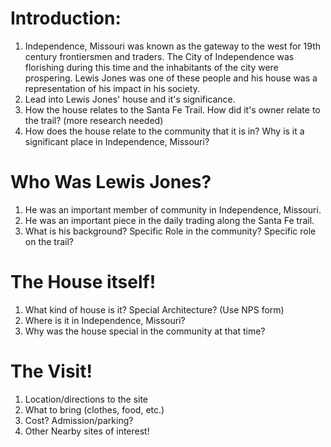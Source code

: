 # Introduction: 
1. Independence, Missouri was known as the gateway to the west for 19th century frontiersmen and traders. The City of Independence was florishing during this time and the inhabitants of the city were prospering. Lewis Jones was one of these people and his house was a representation of his impact in his society. 
2. Lead into Lewis Jones' house and it's significance. 
3. How the house relates to the Santa Fe Trail. How did it's owner relate to the trail? (more research needed)
4. How does the house relate to the community that it is in? Why is it a significant place in Independence, Missouri?
# Who Was Lewis Jones?
1. He was an important member of community in Independence, Missouri.
2. He was an important piece in the daily trading along the Santa Fe trail. 
3. What is his background? Specific Role in the community? Specific role on the trail?
# The House itself!
1. What kind of house is it? Special Architecture? (Use NPS form)
2. Where is it in Independence, Missouri?
3. Why was the house special in the community at that time?
#  The Visit!
1. Location/directions to the site
2. What to bring (clothes, food, etc.)
3. Cost? Admission/parking?
4. Other Nearby sites of interest!